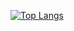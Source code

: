 [![Top Langs](https://github-readme-stats.vercel.app/api/top-langs/?username=I-graham)](https://github.com/anuraghazra/github-readme-stats)
